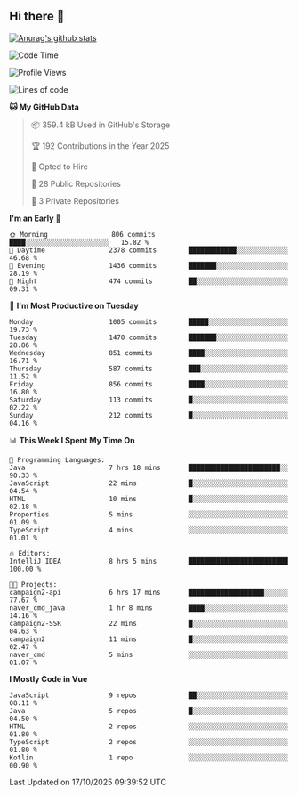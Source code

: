 ## Hi there 👋

[![Anurag's github stats](https://github-readme-stats.vercel.app/api?username=Songwonseok)](https://github.com/anuraghazra/github-readme-stats)



<!--START_SECTION:waka-->
![Code Time](http://img.shields.io/badge/Code%20Time-3%2C788%20hrs%2036%20mins-blue)

![Profile Views](http://img.shields.io/badge/Profile%20Views-0-blue)

![Lines of code](https://img.shields.io/badge/From%20Hello%20World%20I%27ve%20Written-34.8%20million%20lines%20of%20code-blue)

**🐱 My GitHub Data** 

> 📦 359.4 kB Used in GitHub's Storage 
 > 
> 🏆 192 Contributions in the Year 2025
 > 
> 💼 Opted to Hire
 > 
> 📜 28 Public Repositories 
 > 
> 🔑 3 Private Repositories 
 > 
**I'm an Early 🐤** 

```text
🌞 Morning                806 commits         ████░░░░░░░░░░░░░░░░░░░░░   15.82 % 
🌆 Daytime                2378 commits        ████████████░░░░░░░░░░░░░   46.68 % 
🌃 Evening                1436 commits        ███████░░░░░░░░░░░░░░░░░░   28.19 % 
🌙 Night                  474 commits         ██░░░░░░░░░░░░░░░░░░░░░░░   09.31 % 
```
📅 **I'm Most Productive on Tuesday** 

```text
Monday                   1005 commits        █████░░░░░░░░░░░░░░░░░░░░   19.73 % 
Tuesday                  1470 commits        ███████░░░░░░░░░░░░░░░░░░   28.86 % 
Wednesday                851 commits         ████░░░░░░░░░░░░░░░░░░░░░   16.71 % 
Thursday                 587 commits         ███░░░░░░░░░░░░░░░░░░░░░░   11.52 % 
Friday                   856 commits         ████░░░░░░░░░░░░░░░░░░░░░   16.80 % 
Saturday                 113 commits         █░░░░░░░░░░░░░░░░░░░░░░░░   02.22 % 
Sunday                   212 commits         █░░░░░░░░░░░░░░░░░░░░░░░░   04.16 % 
```


📊 **This Week I Spent My Time On** 

```text
💬 Programming Languages: 
Java                     7 hrs 18 mins       ███████████████████████░░   90.33 % 
JavaScript               22 mins             █░░░░░░░░░░░░░░░░░░░░░░░░   04.54 % 
HTML                     10 mins             █░░░░░░░░░░░░░░░░░░░░░░░░   02.18 % 
Properties               5 mins              ░░░░░░░░░░░░░░░░░░░░░░░░░   01.09 % 
TypeScript               4 mins              ░░░░░░░░░░░░░░░░░░░░░░░░░   01.01 % 

🔥 Editors: 
IntelliJ IDEA            8 hrs 5 mins        █████████████████████████   100.00 % 

🐱‍💻 Projects: 
campaign2-api            6 hrs 17 mins       ███████████████████░░░░░░   77.67 % 
naver_cmd_java           1 hr 8 mins         ████░░░░░░░░░░░░░░░░░░░░░   14.16 % 
campaign2-SSR            22 mins             █░░░░░░░░░░░░░░░░░░░░░░░░   04.63 % 
campaign2                11 mins             █░░░░░░░░░░░░░░░░░░░░░░░░   02.47 % 
naver_cmd                5 mins              ░░░░░░░░░░░░░░░░░░░░░░░░░   01.07 % 
```

**I Mostly Code in Vue** 

```text
JavaScript               9 repos             ██░░░░░░░░░░░░░░░░░░░░░░░   08.11 % 
Java                     5 repos             █░░░░░░░░░░░░░░░░░░░░░░░░   04.50 % 
HTML                     2 repos             ░░░░░░░░░░░░░░░░░░░░░░░░░   01.80 % 
TypeScript               2 repos             ░░░░░░░░░░░░░░░░░░░░░░░░░   01.80 % 
Kotlin                   1 repo              ░░░░░░░░░░░░░░░░░░░░░░░░░   00.90 % 
```




 Last Updated on 17/10/2025 09:39:52 UTC
<!--END_SECTION:waka-->
